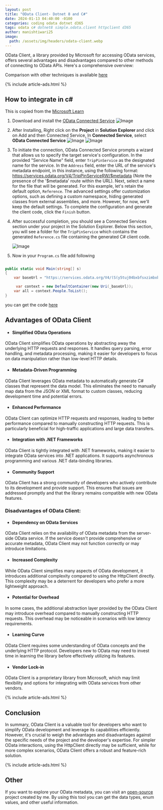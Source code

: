 ```yaml
---
layout: post
title: "OData Client- Dotnet 8 and C#"
date: 2024-01-13 04:40:00 -0100
categories: coding odata dotnet d365
tags: odata c# dotnet8 simple.odata.client httpclient d365
author: manishtiwari25
image:
  path: /assets/img/headers/odata-client.webp
---
```


OData Client, a library provided by Microsoft for accessing OData services, offers several advantages and disadvantages compared to other methods of connecting to OData APIs. Here's a comprehensive overview:

Comparison with other techniques is available [here](/posts/odata-csharp-benchmark)

{% include article-ads.html %}

## How to integrate in c#

This is copied from the [Microsoft Learn](https://learn.microsoft.com/en-us/odata/client/getting-started)

1. Download and install the [OData Connected Service](https://marketplace.visualstudio.com/items?itemName=marketplace.ODataConnectedService2022)
   ![Image](https://learn.microsoft.com/en-us/odata/assets/2020-03-06-ocs-0-4-0-extension-download.png)

2. After Installing, Right click on the <strong>Project</strong> in <strong>Solution Explorer </strong> and click on Add and then Connected Service, In <strong> Connected Service</strong>, select <strong>OData Connected Service</strong>
   ![Image](https://learn.microsoft.com/en-us/odata/assets/2020-03-06-add-connected-service-menu.png)
   ![Image](https://learn.microsoft.com/en-us/odata/assets/2020-03-06-connected-services-window-ocs.png)

3. To initiate the connection, OData Connected Service prompts a wizard that allows us to specify the target service's configuration. In the provided "Service Name" field, enter `TripPinService` as the designated name for the service. In the `Address` field, enter the URL of the service's metadata endpoint, in this instance, using the following format: https://services.odata.org/V4/TripPinServiceRW/$metadata (Note the presence of the '$metadata' route within the URL). Next, select a name for the file that will be generated. For this example, let's retain the default option, `Reference`. The advanced settings offer customization options, such as defining a custom namespace, hiding generated classes from external assemblies, and more. However, for now, we'll keep the default settings. To complete the configuration and generate the client code, click the `Finish` button.

4. After successful completion, you should see a Connected Services section under your project in the Solution Explorer. Below this section, you will see a folder for the `TripPinService` which contains the generated `Reference.cs` file containing the generated C# client code.

   ![Image](https://learn.microsoft.com/en-us/odata/assets/2020-03-06-ocs-added-to-project.png)

5. Now in your `Program.cs` file add following

```cs

public static void Main(string[] s)
{
    var baseUrl = "https://services.odata.org/V4/(S(y5tuj04bxbfsxzimbxbnauqg))/TripPinServiceRW/";

     var context = new DefaultContainer(new Uri(_baseUrl));
    var all = context.People.ToList();
}

```

you can get the code [here](https://github.com/manishtiwari25/bites-in-byte-blog/blob/main/src/ODataBenchmark/BenchmarkODataClient.cs)

## Advantages of OData Client

- #### Simplified OData Operations

OData Client simplifies OData operations by abstracting away the underlying HTTP requests and responses. It handles query parsing, error handling, and metadata processing, making it easier for developers to focus on data manipulation rather than low-level HTTP details.

- #### Metadata-Driven Programming

OData Client leverages OData metadata to automatically generate C# classes that represent the data model. This eliminates the need to manually map data from the JSON or XML format to custom classes, reducing development time and potential errors.

- #### Enhanced Performance

OData Client can optimize HTTP requests and responses, leading to better performance compared to manually constructing HTTP requests. This is particularly beneficial for high-traffic applications and large data transfers.

- #### Integration with .NET Frameworks

OData Client is tightly integrated with .NET frameworks, making it easier to integrate OData services into .NET applications. It supports asynchronous programming and various .NET data-binding libraries.

- #### Community Support

OData Client has a strong community of developers who actively contribute to its development and provide support. This ensures that issues are addressed promptly and that the library remains compatible with new OData features.

### Disadvantages of OData Client:

- #### Dependency on OData Services

OData Client relies on the availability of OData metadata from the server-side OData service. If the service doesn't provide comprehensive or accurate metadata, OData Client may not function correctly or may introduce limitations.

- #### Increased Complexity

While OData Client simplifies many aspects of OData development, it introduces additional complexity compared to using the HttpClient directly. This complexity may be a deterrent for developers who prefer a more lightweight approach.

- #### Potential for Overhead

In some cases, the additional abstraction layer provided by the OData Client may introduce overhead compared to manually constructing HTTP requests. This overhead may be noticeable in scenarios with low latency requirements.

- #### Learning Curve

OData Client requires some understanding of OData concepts and the underlying HTTP protocol. Developers new to OData may need to invest time in learning the library before effectively utilizing its features.

- #### Vendor Lock-in

OData Client is a proprietary library from Microsoft, which may limit flexibility and options for integrating with OData services from other vendors.

{% include article-ads.html %}

## Conclusion

In summary, OData Client is a valuable tool for developers who want to simplify OData development and leverage its capabilities efficiently. However, it's crucial to weigh the advantages and disadvantages against the specific needs of the project and the developer's expertise. For simpler OData interactions, using the HttpClient directly may be sufficient, while for more complex scenarios, OData Client offers a robust and feature-rich solution.

{% include article-ads.html %}

## Other

If you want to explore your OData metadata, you can visit an [open-source](https://edmx.bitesinbyte.com/explore) project created by me. By using this tool you can get the data types, enum values, and other useful information.
